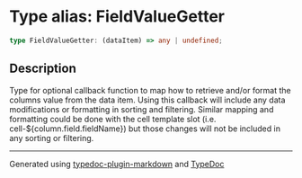 # Type alias: FieldValueGetter

```ts
type FieldValueGetter: (dataItem) => any | undefined;
```

## Description

Type for optional callback function to map how to retrieve and/or format the columns
value from the data item. Using this callback will include any data modifications or formatting
in sorting and filtering. Similar mapping and formatting could be done with the
cell template slot (i.e. cell-${column.field.fieldName}) but those changes will not
be included in any sorting or filtering.

***

Generated using [typedoc-plugin-markdown](https://www.npmjs.com/package/typedoc-plugin-markdown) and [TypeDoc](https://typedoc.org/)

